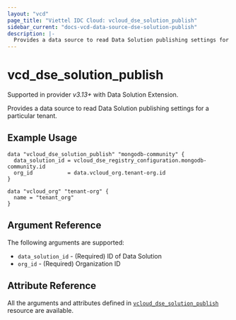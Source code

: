 ```yaml
---
layout: "vcd"
page_title: "Viettel IDC Cloud: vcloud_dse_solution_publish"
sidebar_current: "docs-vcd-data-source-dse-solution-publish"
description: |-
  Provides a data source to read Data Solution publishing settings for a particular tenant.
---
```


# vcd\_dse\_solution\_publish

Supported in provider *v3.13+* with Data Solution Extension.

Provides a data source to read Data Solution publishing settings for a particular tenant.

## Example Usage

```hcl
data "vcloud_dse_solution_publish" "mongodb-community" {
  data_solution_id = vcloud_dse_registry_configuration.mongodb-community.id
  org_id           = data.vcloud_org.tenant-org.id
}

data "vcloud_org" "tenant-org" {
  name = "tenant_org"
}
```

## Argument Reference

The following arguments are supported:

* `data_solution_id` - (Required) ID of Data Solution
* `org_id` - (Required) Organization ID

## Attribute Reference

All the arguments and attributes defined in
[`vcloud_dse_solution_publish`](/providers/terraform-viettelidc/vcloud/latest/docs/resources/dse_solution_publish)
resource are available.
